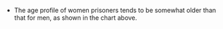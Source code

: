 * The age profile of women prisoners tends to be somewhat older than that for men, as shown in the chart above.
